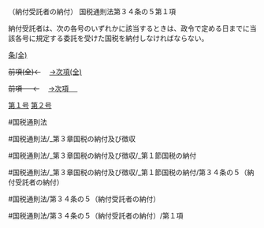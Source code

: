 （納付受託者の納付）
国税通則法第３４条の５第１項

納付受託者は、次の各号のいずれかに該当するときは、政令で定める日までに当該各号に規定する委託を受けた国税を納付しなければならない。

[条(全)](国税通則法＿＿＿＿＿第３４条の５_.md)

~~前項(全)←~~　  [→次項(全)](国税通則法＿＿＿＿＿第３４条の５第２項_.md)

~~前項 　 ←~~　  [→次項 　 ](国税通則法＿＿＿＿＿第３４条の５第２項.md)

[第１号](国税通則法＿＿＿＿＿第３４条の５第１項第１号.md)  [第２号](国税通則法＿＿＿＿＿第３４条の５第１項第２号.md)  

#国税通則法

#国税通則法/_第３章国税の納付及び徴収

#国税通則法/_第３章国税の納付及び徴収/_第１節国税の納付

#国税通則法/_第３章国税の納付及び徴収/_第１節国税の納付/第３４条の５（納付受託者の納付）

#国税通則法/第３４条の５（納付受託者の納付）

#国税通則法/第３４条の５（納付受託者の納付）/第１項


